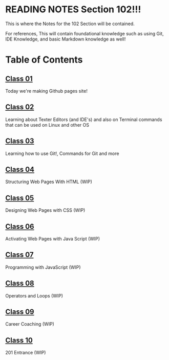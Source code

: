 # READING NOTES Section 102!!!

This is where the Notes for the 102 Section will be contained.

For references, This will contain foundational knowledge such as using Git, IDE Knowledge, and basic Markdown knowledge as well!

# **Table of Contents**

## [Class 01](https://connerkt.github.io/Reading-Notes/102/Class01/)

Today we're making Github pages site!

## [Class 02](https://connerkt.github.io/Reading-Notes/102/Class02/)

Learning about Texter Editors (and IDE's) and also on Terminal commands that can be used on Linux and other OS

## [Class 03](https://connerkt.github.io/Reading-Notes/102/Class03/)

Learning how to use Git!, Commands for Git and more

## [Class 04](https://connerkt.github.io/Reading-Notes/102/Class04/)

Structuring Web Pages With HTML (WIP)

## [Class 05](https://connerkt.github.io/Reading-Notes/102/Class05/)

Designing Web Pages with CSS (WIP)

## [Class 06](https://connerkt.github.io/Reading-Notes/102/Class06/)

Activating Web Pages with Java Script (WIP)

## [Class 07](https://connerkt.github.io/Reading-Notes/102/Class07/)

Programming with JavaScript (WIP)

## [Class 08](https://connerkt.github.io/Reading-Notes/102/Class08/)

Operators and Loops (WIP)

## [Class 09](https://connerkt.github.io/Reading-Notes/102/Class09/)

Career Coaching (WIP)

## [Class 10](https://connerkt.github.io/Reading-Notes/102/Class10/)

201 Entrance (WIP)